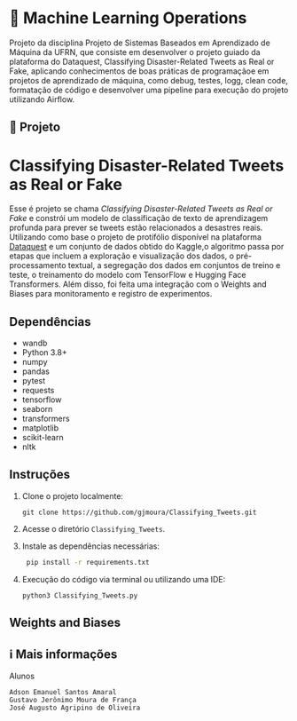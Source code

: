 # 🤖 Machine Learning Operations
Projeto da disciplina Projeto de Sistemas Baseados em Aprendizado de Máquina da UFRN, que consiste em desenvolver o projeto guiado da plataforma do Dataquest, Classifying Disaster-Related Tweets as Real or Fake, aplicando conhecimentos de boas práticas de programaçãoe em projetos de aprendizado de máquina, como debug, testes, logg, clean code, formatação de código e desenvolver uma pipeline para execução do projeto utilizando Airflow.

## 📒 Projeto
# Classifying Disaster-Related Tweets as Real or Fake
Esse é projeto se chama <i>Classifying Disaster-Related Tweets as Real or Fake</i> e constrói um modelo de classificação de texto de aprendizagem profunda para prever se tweets estão relacionados a desastres reais. Utilizando como base o projeto de protifólio disponível na plataforma [Dataquest](https://app.dataquest.io/) e um conjunto de dados obtido do Kaggle,o algoritmo passa por etapas que incluem a exploração e visualização dos dados, o pré-processamento textual, a segregação dos dados em conjuntos de treino e teste, o treinamento do modelo com TensorFlow e Hugging Face Transformers. Além disso, foi feita uma integração com o Weights and Biases para monitoramento e registro de experimentos. 

## Dependências
- wandb
- Python 3.8+
- numpy
- pandas
- pytest
- requests
- tensorflow
- seaborn
- transformers
- matplotlib
- scikit-learn
- nltk


## Instruções

1. Clone o projeto localmente: 
   ```
   git clone https://github.com/gjmoura/Classifying_Tweets.git
   ```
2. Acesse o diretório `Classifying_Tweets`.
3. Instale as dependências necessárias:
   ```bash
    pip install -r requirements.txt
    ```
  
4. Execução do código via terminal ou utilizando uma IDE:
    ```
    python3 Classifying_Tweets.py
    ```

## Weights and Biases


## ℹ Mais informações
Alunos 
```
Adson Emanuel Santos Amaral
Gustavo Jerônimo Moura de França
José Augusto Agripino de Oliveira

```
